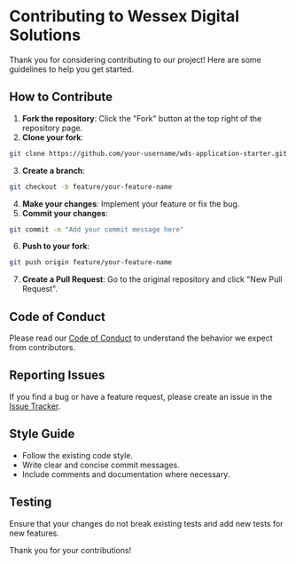 # Contributing to Wessex Digital Solutions

Thank you for considering contributing to our project! Here are some guidelines to help you get started.

## How to Contribute

1. **Fork the repository**: Click the "Fork" button at the top right of the repository page.
2. **Clone your fork**:

```bash
git clone https://github.com/your-username/wds-application-starter.git
```

3. **Create a branch**:

```bash
git checkout -b feature/your-feature-name
```

4. **Make your changes**: Implement your feature or fix the bug.
5. **Commit your changes**:

```bash
git commit -m "Add your commit message here"
```

6. **Push to your fork**:

```bash
git push origin feature/your-feature-name
```

7. **Create a Pull Request**: Go to the original repository and click "New Pull Request".

## Code of Conduct

Please read our [Code of Conduct](CODE_OF_CONDUCT.md) to understand the behavior we expect from contributors.

## Reporting Issues

If you find a bug or have a feature request, please create an issue in the [Issue Tracker](https://github.com/wessex-digital-solutions/wds-application-starter/issues).

## Style Guide

- Follow the existing code style.
- Write clear and concise commit messages.
- Include comments and documentation where necessary.

## Testing

Ensure that your changes do not break existing tests and add new tests for new features.

Thank you for your contributions!
